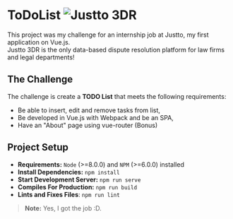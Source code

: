 # ToDoList ![Justto 3DR](https://justto.app/img/logo.2e90c3e0.svg)
This project was my challenge for an internship job at Justto, my first application on Vue.js.  
Justto 3DR is the only data-based dispute resolution platform for law firms and legal departments!  

## The Challenge
The challenge is create a **TODO List** that meets the following requirements:  
- Be able to insert, edit and remove tasks from list,  
- Be developed in Vue.js with Webpack and be an SPA,  
- Have an "About" page using vue-router (Bonus)  

## Project Setup
- **Requirements:** `Node` (>=8.0.0) and `NPM` (>=6.0.0) installed  
- **Install Dependencies:** `npm install`  
- **Start Development Server:** `npm run serve`  
- **Compiles For Production:** `npm run build`  
- **Lints and Fixes Files**: `npm run lint`  

> **Note:** Yes, I got the job :D. 
